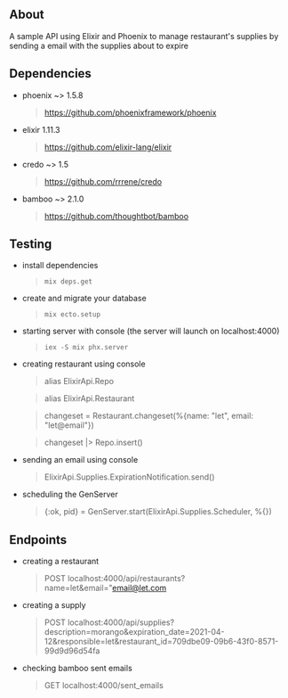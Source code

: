 ## About
A sample API using Elixir and Phoenix to manage restaurant's supplies by sending a email with the supplies about to expire

## Dependencies
* phoenix ~> 1.5.8
  > https://github.com/phoenixframework/phoenix
* elixir 1.11.3
  > https://github.com/elixir-lang/elixir
* credo ~> 1.5
  > https://github.com/rrrene/credo
* bamboo ~> 2.1.0
  > https://github.com/thoughtbot/bamboo
## Testing
- install dependencies
  > `mix deps.get`

- create and migrate your database
  > `mix ecto.setup`

- starting server with console (the server will launch on localhost:4000)
  > `iex -S mix phx.server`

- creating restaurant using console
  > alias ElixirApi.Repo

  > alias ElixirApi.Restaurant

  > changeset = Restaurant.changeset(%{name: "let", email: 
"let@email"})

  > changeset |> Repo.insert()

- sending an email using console
  > ElixirApi.Supplies.ExpirationNotification.send()

- scheduling the GenServer 
  > {:ok, pid} = GenServer.start(ElixirApi.Supplies.Scheduler, %{})

## Endpoints
- creating a restaurant
  > POST localhost:4000/api/restaurants?name=let&email="email@let.com

- creating a supply
  > POST localhost:4000/api/supplies?description=morango&expiration_date=2021-04-12&responsible=let&restaurant_id=709dbe09-09b6-43f0-8571-99d9d96d54fa

- checking bamboo sent emails
  > GET localhost:4000/sent_emails

